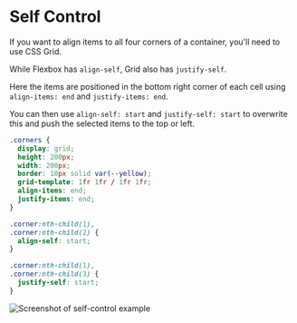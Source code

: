 # Self Control

If you want to align items to all four corners of a container, you'll need to use CSS Grid.

While Flexbox has `align-self`, Grid also has `justify-self`.

Here the items are positioned in the bottom right corner of each cell using `align-items: end` and `justify-items: end`.

You can then use `align-self: start` and `justify-self: start` to overwrite this and push the selected items to the top or left.

```css
.corners {
  display: grid;
  height: 200px;
  width: 200px;
  border: 10px solid var(--yellow);
  grid-template: 1fr 1fr / 1fr 1fr;
  align-items: end;
  justify-items: end;
}

.corner:nth-child(1),
.corner:nth-child(2) {
  align-self: start;
}

.corner:nth-child(1),
.corner:nth-child(3) {
  justify-self: start;
}
```

![Screenshot of self-control example](https://res.cloudinary.com/gerhynes/image/upload/q_auto/v1551127550/Screenshot_2019-02-25_Flexbox_vs_CSS_Grid_Self_Control_msfylc.png)
